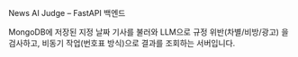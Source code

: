 News AI Judge – FastAPI 백엔드

MongoDB에 저장된 지정 날짜 기사를 불러와 LLM으로 규정 위반(차별/비방/광고) 을 검사하고, 비동기 작업(번호표 방식)으로 결과를 조회하는 서버입니다.


